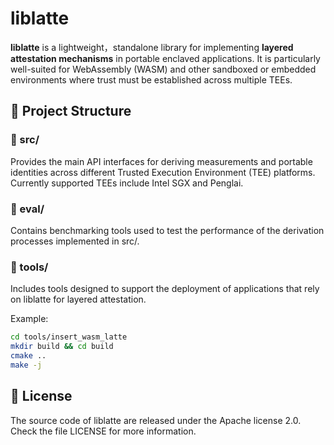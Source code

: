 # liblatte

**liblatte** is a lightweight，standalone library for implementing **layered attestation mechanisms** in portable enclaved applications. It is particularly well-suited for WebAssembly (WASM) and other sandboxed or embedded environments where trust must be established across multiple TEEs.

## 📁 Project Structure

### 📌 src/
Provides the main API interfaces for deriving measurements and portable identities across different Trusted Execution Environment (TEE) platforms.
Currently supported TEEs include Intel SGX and Penglai.

### 📌 eval/
Contains benchmarking tools used to test the performance of the derivation processes implemented in src/.

### 📌 tools/
Includes tools designed to support the deployment of applications that rely on liblatte for layered attestation.

Example:
```bash
cd tools/insert_wasm_latte
mkdir build && cd build
cmake ..
make -j
```

## 📄 License

The source code of liblatte are released under the Apache license 2.0. Check the file LICENSE for more information.

